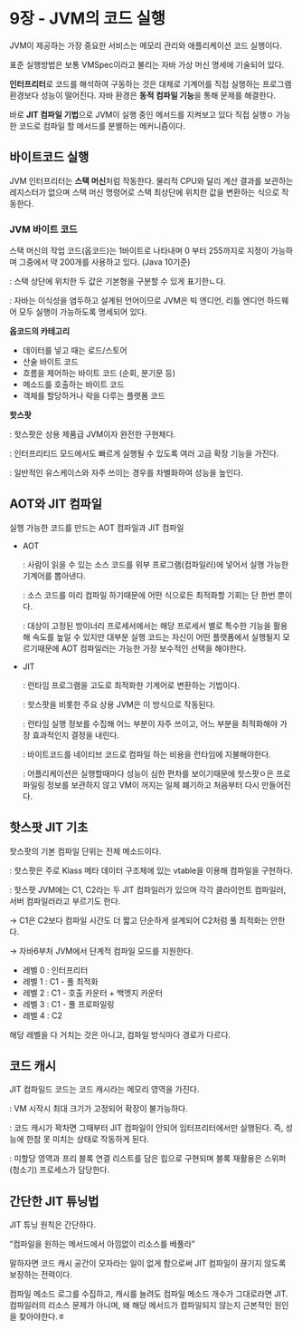# 9장 - JVM의 코드 실행

JVM이 제공하는 가장 중요한 서비스는 메모리 관리와 애플리케이션 코드 실행이다. 

표준 실행방법은 보통 VMSpec이라고 불리는 자바 가상 머신 명세에 기술되어 있다.

**인터프리터**로 코드를 해석하여 구동하는 것은 대체로 기계어를 직접 실행하는 프로그램환경보다 성능이 떨어진다. 자바 환경은 **동적 컴파일 기능**을 통해 문제를 해결한다. 

바로 **JIT 컴파일 기법**으로 JVM이 실행 중인 메서드를 지켜보고 있다 직접 실행ㅇ 가능한 코드로 컴파일 할 메서드를 분별하는 메커니즘이다. 

## 바이트코드 실행

JVM 인터프리터는 **스택 머신**처럼 작동한다. 물리적 CPU와 달리 계산 결과를 보관하는 레지스터가 없으며 스택 머신 명령어로 스택 최상단에 위치한 값을 변환하는 식으로 작동한다. 

### JVM 바이트 코드

스택 머신의 작업 코드(옵코드)는 1바이트로 나타내며 0 부터 255까지로 지정이 가능하며 그중에서 약 200개를 사용하고 있다. (Java 10기준)

: 스택 상단에 위치한 두 값은 기본형을 구분할 수 있게 표기한ㄴ다.

: 자바는 이식성을 염두하고 설계된 언어이므로 JVM은 빅 엔디언, 리틀 엔디언 하드웨어 모두 실행이 가능하도록 명세되어 있다.

**옵코드의 카테고리**

- 데이터를 넣고 때는 로드/스토어
- 산술 바이트 코드
- 흐름을 제어하는 바이트 코드 (순회, 분기문 등)
- 메소드를 호출하는 바이트 코드
- 객체를 할당하거나 락을 다루는 플랫폼 코드

**핫스팟**

: 핫스팟은 상용 제품급 JVM이자 완전한 구현체다.

: 인터프리티드 모드에서도 빠르게 실행될 수 있도록 여러 고급 확장 기능을 가진다. 

: 일반적인 유스케이스와 자주 쓰이는 경우를 차별화하여 성능을 높인다. 

## AOT와 JIT 컴파일

실행 가능한 코드를 만드는 AOT 컴파일과 JIT 컴파일

- AOT
    
    : 사람이 읽을 수 있는 소스 코드를 위부 프로그램(컴파일러)에 넣어서 실행 가능한 기계어를 뽑아낸다.
    
    : 소스 코드를 미리 컴파일 하기때문에 어떤 식으로든 최적화할 기회는 단 한번 뿐이다. 
    
    : 대상이 고정된 방이너리 프로세서에서는 해당 프로세서 별로 특수한 기능을 활용해 속도를 높일 수 있지만 대부분 실행 코드는 자신이 어떤 플랫폼에서 실행될지 모르기때문에 AOT 컴파일러는 가능한 가장 보수적인 선택을 해야한다.
    
- JIT
    
    : 런타임 프로그램을 고도로 최적화한 기계어로 변환하는 기법이다. 
    
    : 핫스팟을 비롯한 주요 상용 JVM은 이 방식으로 작동된다. 
    
    : 런타임 실행 정보를 수집해 어느 부분이 자주 쓰이고, 어느 부분을 최적화해야 가장 효과적인지 결정을 내린다. 
    
    : 바이트코드를 네이티브 코드로 컴파일 하는 비용을 런타임에 지불해야한다.
    
    : 어플리케이션은 실행할때마다 성능이 심한 편차를 보이기때문에 핫스팟ㅇ은 프로파일링 정보를 보관하지 않고 VM이 꺼지는 일체 폐기하고 처음부터 다시 만들어진다. 
    

## 핫스팟 JIT 기초

핫스팟의 기본 컴파일 단위는 전체 메소드이다. 

: 핫스팟은 주로 Klass 메타 데이터 구조체에 있는 vtable을 이용해 컴파일을 구현하다.

: 핫스팟 JVM에는 C1, C2라는 두 JIT 컴파일러가 있으며 각각 클라이언트 컴파일러, 서버 컴파일러라고 부르기도 한다.

→ C1은 C2보다 컴파일 시간도 더 짧고 단순하게 설계되어 C2처럼 풀 최적화는 안한다.

→ 자바6부처 JVM에서 단계적 컴파일 모드를 지원한다. 

- 레벨 0 : 인터프리터
- 레벨 1 : C1 - 풀 최적화
- 레벨 2 : C1 - 호출 카운터 + 백엣지 카운터
- 레벨 3 : C1 - 풀 프로파일링
- 레벨 4 : C2

해당 레벨을 다 거치는 것은 아니고, 컴파일 방식마다 경로가 다르다.

## 코드 캐시

JIT 컴파일드 코드는 코드 캐시라는 메모리 영역을 가진다. 

: VM 시작시 최대 크기가 고정되어 확장이 불가능하다.

: 코드 캐시가 꽉차면 그때부터 JIT 컴파일이 안되어 임터프리터에서만 실행된다. 즉, 성능에 한참 못 미치는 상태로 작동하게 된다.

: 미할당 영역과 프리 블록 연결 리스트를 담은 힙으로 구현되며 블록 재활용은 스위퍼(청소기) 프로세스가 담당한다.

## 간단한 JIT 튜닝법

JIT 튜닝 원칙은 간단하다.

“컴파일을 원하는 메서드에서 아낌없이 리소스를 베풀라”

말하자면 코드 캐시 공간이 모자라는 일이 없게 함으로써 JIT 컴파일이 끊기지 않도록 보장하는 전력이다. 

컴파일 메소드 로그를 수집하고, 캐시를 늘려도 컴파일 메소드 개수가 그대로라면 JIT. 컴파일러의 리소스 문제가 아니며, 왜 해당  메서드가 컴파일되지 않는지 근본적인 원인을 찾아야한다.ㅎ
